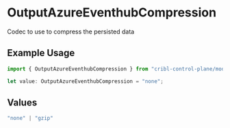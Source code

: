 # OutputAzureEventhubCompression

Codec to use to compress the persisted data

## Example Usage

```typescript
import { OutputAzureEventhubCompression } from "cribl-control-plane/models";

let value: OutputAzureEventhubCompression = "none";
```

## Values

```typescript
"none" | "gzip"
```